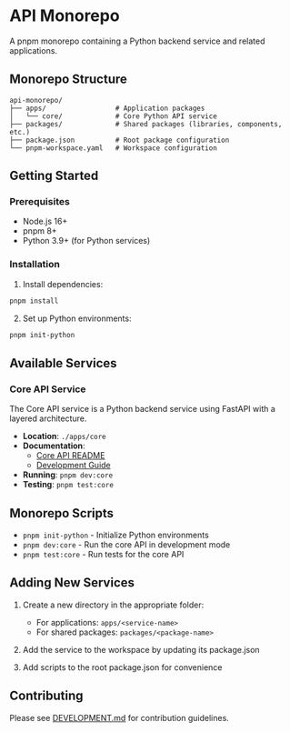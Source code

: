 # API Monorepo

A pnpm monorepo containing a Python backend service and related applications.

## Monorepo Structure

```
api-monorepo/
├── apps/                 # Application packages
│   └── core/             # Core Python API service
├── packages/             # Shared packages (libraries, components, etc.)
├── package.json          # Root package configuration
└── pnpm-workspace.yaml   # Workspace configuration
```

## Getting Started

### Prerequisites

- Node.js 16+
- pnpm 8+
- Python 3.9+ (for Python services)

### Installation

1. Install dependencies:

```bash
pnpm install
```

2. Set up Python environments:

```bash
pnpm init-python
```

## Available Services

### Core API Service

The Core API service is a Python backend service using FastAPI with a layered architecture.

- **Location**: `./apps/core`
- **Documentation**:
  - [Core API README](./apps/core/README.md)
  - [Development Guide](./apps/core/DEVELOPMENT.md)
- **Running**: `pnpm dev:core`
- **Testing**: `pnpm test:core`

## Monorepo Scripts

- `pnpm init-python` - Initialize Python environments
- `pnpm dev:core` - Run the core API in development mode
- `pnpm test:core` - Run tests for the core API

## Adding New Services

1. Create a new directory in the appropriate folder:

   - For applications: `apps/<service-name>`
   - For shared packages: `packages/<package-name>`

2. Add the service to the workspace by updating its package.json

3. Add scripts to the root package.json for convenience

## Contributing

Please see [DEVELOPMENT.md](./DEVELOPMENT.md) for contribution guidelines.
